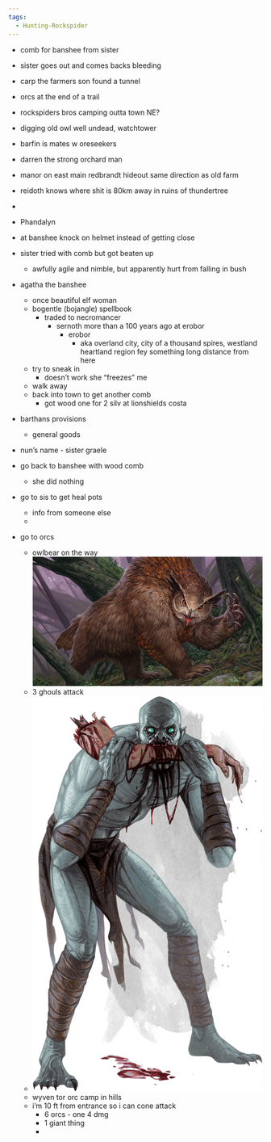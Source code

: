 ```yaml
---
tags:
  - Hunting-Rockspider
---
```

- comb for banshee from sister
- sister goes out and comes backs bleeding
- carp the farmers son found a tunnel 
- orcs at the end of a trail
- rockspiders bros camping outta town NE?
- digging old owl well undead, watchtower
- barfin is mates w oreseekers
- darren the strong orchard man
- manor on east main redbrandt hideout same direction as old farm
- reidoth knows where shit is 80km away in ruins of thundertree

- 

- Phandalyn

- at banshee knock on helmet instead of getting close 
- sister tried with comb but got beaten up
	- awfully agile and nimble, but apparently hurt from falling in bush
- agatha the banshee
	- once beautiful elf woman 
	- bogentle (bojangle) spellbook
		- traded to necromancer
			- sernoth more than a 100 years ago at erobor
				- erobor
					- aka overland city, city of a thousand spires, westland heartland region fey something long distance from here
	- try to sneak in 
		- doesn’t work she “freezes” me
	- walk away
	- back into town to get another comb
		- got wood one for 2 silv at lionshields costa
- barthans provisions
	- general goods
- nun’s name - sister graele 
- go back to banshee with wood comb
	- she did nothing
- go to sis to get heal pots
	- info from someone else 
	- 
- go to orcs
	- owlbear on the way
	![](images/Pasted%20image%2020240525202045.png)
	- 3 ghouls attack
	- ![](images/Pasted%20image%2020240525212004.png)
	- wyven tor orc camp in hills
	- i’m 10 ft from entrance so i can cone attack
		- 6 orcs - one 4 dmg
		- 1 giant thing
		- 

